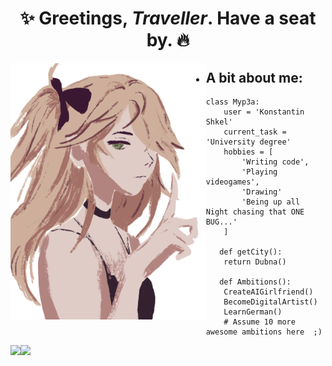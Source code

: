 <h1 align="center">✨ Greetings, <i>Traveller</i>. Have a seat by. 🔥</h1>

<img style="max-height:410px" align="left" src="f.png"></img>  


 - ## A bit about me:
 
```Py
class Myp3a:
	user = 'Konstantin Shkel'
   	current_task = 'University degree'
   	hobbies = [
        'Writing code',
        'Playing videogames',
        'Drawing'
        'Being up all Night chasing that ONE BUG...'
    ]
   
   def getCity():
    return Dubna()
   
   def Ambitions():
   	CreateAIGirlfriend()
   	BecomeDigitalArtist()
   	LearnGerman()
   	# Assume 10 more awesome ambitions here  ;)
```

<div>
    <img style="max-width:300px" align="left" src="https://github-readme-stats.vercel.app/api?username=Myp3a&show_icons=true&theme=dracula&hide_rank=true&card_width=300px">
    <img style="max-width:300px" src="https://github-readme-stats.vercel.app/api/top-langs/?username=Myp3a&layout=compact&theme=dracula&card_width=300px">
</div>
